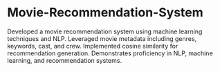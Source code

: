 # Movie-Recommendation-System
Developed a movie recommendation system using machine learning techniques and NLP. Leveraged movie metadata including genres, keywords, cast, and crew. Implemented cosine similarity for recommendation generation. Demonstrates proficiency in NLP, machine learning, and recommendation systems.
